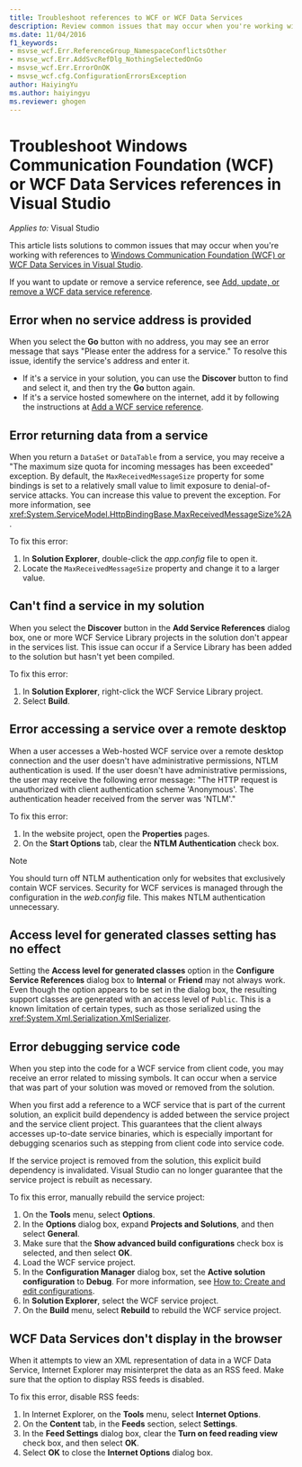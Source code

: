 ```yaml
---
title: Troubleshoot references to WCF or WCF Data Services
description: Review common issues that may occur when you're working with Windows Communication Foundation (WCF) or WCF Data Services references in Visual Studio.
ms.date: 11/04/2016
f1_keywords:
- msvse_wcf.Err.ReferenceGroup_NamespaceConflictsOther
- msvse_wcf.Err.AddSvcRefDlg_NothingSelectedOnGo
- msvse_wcf.Err.ErrorOnOK
- msvse_wcf.cfg.ConfigurationErrorsException
author: HaiyingYu
ms.author: haiyingyu
ms.reviewer: ghogen
---
```

# Troubleshoot Windows Communication Foundation (WCF) or WCF Data Services references in Visual Studio

_Applies to:_&nbsp;Visual Studio

This article lists solutions to common issues that may occur when you're working with references to [Windows Communication Foundation (WCF) or WCF Data Services in Visual Studio](/visualstudio/data-tools/windows-communication-foundation-services-and-wcf-data-services-in-visual-studio).

If you want to update or remove a service reference, see [Add, update, or remove a WCF data service reference](/visualstudio/vsto/how-to-add-update-or-remove-a-wcf-data-service-reference).

## Error when no service address is provided

When you select the **Go** button with no address, you may see an error message that says "Please enter the address for a service." To resolve this issue, identify the service's address and enter it.

- If it's a service in your solution, you can use the **Discover** button to find and select it, and then try the **Go** button again.
- If it's a service hosted somewhere on the internet, add it by following the instructions at [Add a WCF service reference](/visualstudio/vsto/how-to-add-update-or-remove-a-wcf-data-service-reference#add-a-wcf-service-reference).

## Error returning data from a service

When you return a `DataSet` or `DataTable` from a service, you may receive a "The maximum size quota for incoming messages has been exceeded" exception. By default, the `MaxReceivedMessageSize` property for some bindings is set to a relatively small value to limit exposure to denial-of-service attacks. You can increase this value to prevent the exception. For more information, see <xref:System.ServiceModel.HttpBindingBase.MaxReceivedMessageSize%2A>.

To fix this error:

1. In **Solution Explorer**, double-click the _app.config_ file to open it.
2. Locate the `MaxReceivedMessageSize` property and change it to a larger value.

## Can't find a service in my solution

When you select the **Discover** button in the **Add Service References** dialog box, one or more WCF Service Library projects in the solution don't appear in the services list. This issue can occur if a Service Library has been added to the solution but hasn't yet been compiled.

To fix this error:

1. In **Solution Explorer**, right-click the WCF Service Library project.
1. Select **Build**.

## Error accessing a service over a remote desktop

When a user accesses a Web-hosted WCF service over a remote desktop connection and the user doesn't have administrative permissions, NTLM authentication is used. If the user doesn't have administrative permissions, the user may receive the following error message: "The HTTP request is unauthorized with client authentication scheme 'Anonymous'. The authentication header received from the server was 'NTLM'."

To fix this error:

1. In the website project, open the **Properties** pages.
2. On the **Start Options** tab, clear the **NTLM Authentication** check box.

> [!NOTE]
> You should turn off NTLM authentication only for websites that exclusively contain WCF services. Security for WCF services is managed through the configuration in the *web.config* file. This makes NTLM authentication unnecessary.

## Access level for generated classes setting has no effect

Setting the **Access level for generated classes** option in the **Configure Service References** dialog box to **Internal** or **Friend** may not always work. Even though the option appears to be set in the dialog box, the resulting support classes are generated with an access level of `Public`. This is a known limitation of certain types, such as those serialized using the <xref:System.Xml.Serialization.XmlSerializer>.

## Error debugging service code

When you step into the code for a WCF service from client code, you may receive an error related to missing symbols. It can occur when a service that was part of your solution was moved or removed from the solution.

When you first add a reference to a WCF service that is part of the current solution, an explicit build dependency is added between the service project and the service client project. This guarantees that the client always accesses up-to-date service binaries, which is especially important for debugging scenarios such as stepping from client code into service code.

If the service project is removed from the solution, this explicit build dependency is invalidated. Visual Studio can no longer guarantee that the service project is rebuilt as necessary.

To fix this error, manually rebuild the service project:

1. On the **Tools** menu, select **Options**.
2. In the **Options** dialog box, expand **Projects and Solutions**, and then select **General**.
3. Make sure that the **Show advanced build configurations** check box is selected, and then select **OK**.
4. Load the WCF service project.
5. In the **Configuration Manager** dialog box, set the **Active solution configuration** to **Debug**. For more information, see [How to: Create and edit configurations](/visualstudio/ide/how-to-create-and-edit-configurations).
6. In **Solution Explorer**, select the WCF service project.
7. On the **Build** menu, select **Rebuild** to rebuild the WCF service project.

## WCF Data Services don't display in the browser

When it attempts to view an XML representation of data in a WCF Data Service, Internet Explorer may misinterpret the data as an RSS feed. Make sure that the option to display RSS feeds is disabled.

To fix this error, disable RSS feeds:

1. In Internet Explorer, on the **Tools** menu, select **Internet Options**.
2. On the **Content** tab, in the **Feeds** section, select **Settings**.
3. In the **Feed Settings** dialog box, clear the **Turn on feed reading view** check box, and then select **OK**.
4. Select **OK** to close the **Internet Options** dialog box.
